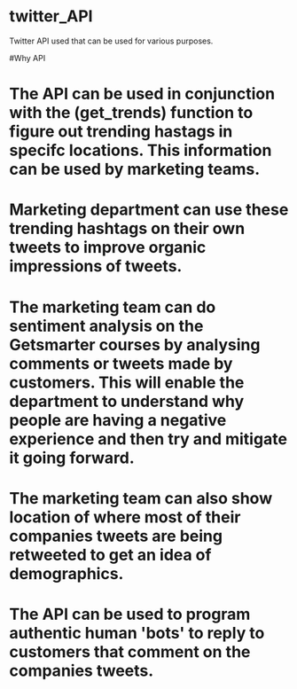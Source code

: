 # twitter_API
Twitter API used that can be used for various purposes. 

#Why API
# The API can be used in conjunction with the (get_trends) function to figure out trending hastags in specifc locations. This information can be used by marketing teams.
# Marketing department can use these trending hashtags on their own tweets to improve organic impressions of tweets.
# The marketing team can do sentiment analysis on the Getsmarter courses by analysing comments or tweets made by customers. This will enable the department to understand why people are having a negative experience and then try and mitigate it going forward. 
# The marketing team can also show location of where most of their companies tweets are being retweeted to get an idea of demographics. 
# The API can be used to program authentic human 'bots' to reply to customers that comment on the companies tweets. 
